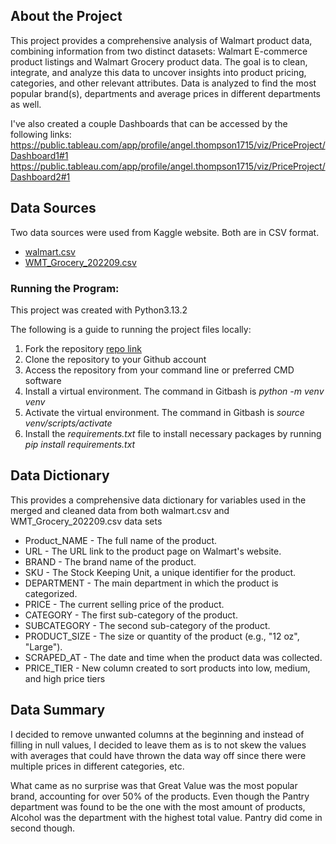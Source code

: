 ## About the Project

This project provides a comprehensive analysis of Walmart product data, combining information from two distinct datasets: Walmart E-commerce product listings and Walmart Grocery product data. The goal is to clean, integrate, and analyze this data to uncover insights into product pricing, categories, and other relevant attributes. Data is analyzed to find the most popular brand(s), departments and average prices in different departments as well. 

I've also created a couple Dashboards that can be accessed by the following links:
https://public.tableau.com/app/profile/angel.thompson1715/viz/PriceProject/Dashboard1#1
https://public.tableau.com/app/profile/angel.thompson1715/viz/PriceProject/Dashboard2#1


## Data Sources
Two data sources were used from Kaggle website. Both are in CSV format. 
- [walmart.csv](https://www.kaggle.com/datasets/hikageshinomori/walmart-e-commerce-product-data)
- [WMT_Grocery_202209.csv](https://www.kaggle.com/datasets/thedevastator/product-prices-and-sizes-from-walmart-grocery)


### Running the Program:
This project was created with Python3.13.2

The following is a guide to running the project files locally:

1. Fork the repository [repo link](https://github.com/angeldthompson/price_project.git)  
2. Clone the repository to your Github account
3. Access the repository from your command line or preferred CMD software
4. Install a virtual environment. The command in Gitbash is *python -m venv venv*
5. Activate the virtual environment. The command in Gitbash is *source venv/scripts/activate*
6. Install the *requirements.txt* file to install necessary packages by running *pip install requirements.txt* 

## Data Dictionary 
This provides a comprehensive data dictionary for variables used in the merged and cleaned data from  both walmart.csv and  WMT_Grocery_202209.csv data sets

- Product_NAME - The full name of the product.
- URL - The URL link to the product page on Walmart's website.
- BRAND - The brand name of the product.
- SKU - The Stock Keeping Unit, a unique identifier for the product.
- DEPARTMENT - The main department in which the product is categorized.
- PRICE - The current selling price of the product.
- CATEGORY - The first sub-category of the product.
- SUBCATEGORY - The second sub-category of the product.
- PRODUCT_SIZE - The size or quantity of the product (e.g., "12 oz", "Large").
- SCRAPED_AT - The date and time when the product data was collected.
- PRICE_TIER - New column created to sort products into low, medium, and high price tiers


## Data Summary
I decided to remove unwanted columns at the beginning and instead of filling in null values, I decided to leave them as is to not skew the values with averages that could have thrown the data way off since there were multiple prices in different categories, etc. 

What came as no surprise was that Great Value was the most popular brand, accounting for over 50% of the products. Even though the Pantry department was found to be the one with the most amount of products, Alcohol was the department with the highest total value. Pantry did come in second though. 